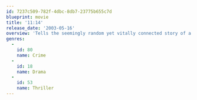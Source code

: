 ```yaml
---
id: 7237c509-782f-4dbc-8db7-23775b655c7d
blueprint: movie
title: '11:14'
release_date: '2003-05-16'
overview: 'Tells the seemingly random yet vitally connected story of a set of incidents that all converge one evening at 11:14pm. The story follows the chain of events of five different characters and five different storylines that all converge to tell the story of murder and deceit.'
genres:
  -
    id: 80
    name: Crime
  -
    id: 18
    name: Drama
  -
    id: 53
    name: Thriller
---
```

